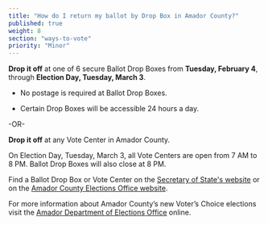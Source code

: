 ```yaml
---
title: "How do I return my ballot by Drop Box in Amador County?"
published: true
weight: 8
section: "ways-to-vote"
priority: "Minor"
---
```


**Drop it off** at one of 6 secure Ballot Drop Boxes from **Tuesday, February 4**, through **Election Day, Tuesday, March 3**.  

- No postage is required at Ballot Drop Boxes.  

- Certain Drop Boxes will be accessible 24 hours a day.        

-OR-

**Drop it off** at any Vote Center in Amador County.   

On Election Day, Tuesday, March 3, all Vote Centers are open from 7 AM to 8 PM. Ballot Drop Boxes will also close at 8 PM. 

Find a Ballot Drop Box or Vote Center on the [Secretary of State's website](https://caearlyvoting.sos.ca.gov/) or on the [Amador County Elections Office website](https://www.amadorgov.org/government/elections/vote-center-and-ballot-drop-off-locations). 

For more information about Amador County’s new Voter’s Choice elections visit the [Amador Department of Elections Office](https://www.amadorgov.org/government/elections/voter-s-choice-act) online.  
